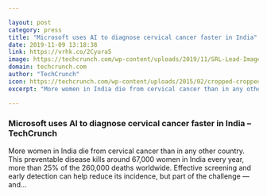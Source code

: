 ```yaml
---

layout: post
category: press
title: "Microsoft uses AI to diagnose cervical cancer faster in India"
date: 2019-11-09 13:18:38
link: https://vrhk.co/2Cyura5
image: https://techcrunch.com/wp-content/uploads/2019/11/SRL-Lead-Image-1900x-800-final.jpg?w=764
domain: techcrunch.com
author: "TechCrunch"
icon: https://techcrunch.com/wp-content/uploads/2015/02/cropped-cropped-favicon-gradient.png?w=180
excerpt: "More women in India die from cervical cancer than in any other country. This preventable disease kills around 67,000 women in India every year, more than 25% of the 260,000 deaths worldwide. Effective screening and early detection can help reduce its incidence, but part of the challenge — and…"

---
```


### Microsoft uses AI to diagnose cervical cancer faster in India – TechCrunch

More women in India die from cervical cancer than in any other country. This preventable disease kills around 67,000 women in India every year, more than 25% of the 260,000 deaths worldwide. Effective screening and early detection can help reduce its incidence, but part of the challenge — and…